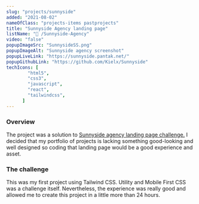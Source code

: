 ```yaml
---
slug: "projects/sunnyside"
added: "2021-08-02"
nameOfClass: "projects-items pastprojects"
title: "Sunnyside Agency landing page"
listName: "🍒 /Sunnyside-Agency"
video: "false"
popupImageSrc: "SunnysideSS.png"
popupImageAlt: "Sunnyside agency screenshot"
popupLiveLink: "https://sunnyside.pantak.net/"
popupGithubLink: "https://github.com/Kielx/Sunnyside"
techIcons: [
        "html5",
        "css3",
        "javascript",
        "react",
        "tailwindcss",
      ]
---
```


### Overview

The project was a solution to <a href="https://www.frontendmentor.io/challenges/sunnyside-agency-landing-page-7yVs3B6ef" target="_blank" rel="noopener"><span>Sunnyside agency landing page challenge.</span></a>
I decided that my portfolio of projects is lacking something good-looking and well designed so coding that landing page would be a good experience and asset.

### The challenge

This was my first project using Tailwind CSS. Utility and Mobile First CSS was a challenge itself. Nevertheless, the experience was really good and allowed me to create this project in a little more than 24 hours.
